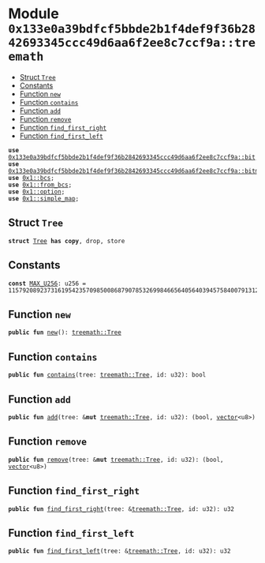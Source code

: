 
<a id="0x133e0a39bdfcf5bbde2b1f4def9f36b2842693345ccc49d6aa6f2ee8c7ccf9a_treemath"></a>

# Module `0x133e0a39bdfcf5bbde2b1f4def9f36b2842693345ccc49d6aa6f2ee8c7ccf9a::treemath`



-  [Struct `Tree`](#0x133e0a39bdfcf5bbde2b1f4def9f36b2842693345ccc49d6aa6f2ee8c7ccf9a_treemath_Tree)
-  [Constants](#@Constants_0)
-  [Function `new`](#0x133e0a39bdfcf5bbde2b1f4def9f36b2842693345ccc49d6aa6f2ee8c7ccf9a_treemath_new)
-  [Function `contains`](#0x133e0a39bdfcf5bbde2b1f4def9f36b2842693345ccc49d6aa6f2ee8c7ccf9a_treemath_contains)
-  [Function `add`](#0x133e0a39bdfcf5bbde2b1f4def9f36b2842693345ccc49d6aa6f2ee8c7ccf9a_treemath_add)
-  [Function `remove`](#0x133e0a39bdfcf5bbde2b1f4def9f36b2842693345ccc49d6aa6f2ee8c7ccf9a_treemath_remove)
-  [Function `find_first_right`](#0x133e0a39bdfcf5bbde2b1f4def9f36b2842693345ccc49d6aa6f2ee8c7ccf9a_treemath_find_first_right)
-  [Function `find_first_left`](#0x133e0a39bdfcf5bbde2b1f4def9f36b2842693345ccc49d6aa6f2ee8c7ccf9a_treemath_find_first_left)


<pre><code><b>use</b> <a href="bit.md#0x133e0a39bdfcf5bbde2b1f4def9f36b2842693345ccc49d6aa6f2ee8c7ccf9a_bit">0x133e0a39bdfcf5bbde2b1f4def9f36b2842693345ccc49d6aa6f2ee8c7ccf9a::bit</a>;
<b>use</b> <a href="bitmath.md#0x133e0a39bdfcf5bbde2b1f4def9f36b2842693345ccc49d6aa6f2ee8c7ccf9a_bitmath">0x133e0a39bdfcf5bbde2b1f4def9f36b2842693345ccc49d6aa6f2ee8c7ccf9a::bitmath</a>;
<b>use</b> <a href="">0x1::bcs</a>;
<b>use</b> <a href="">0x1::from_bcs</a>;
<b>use</b> <a href="">0x1::option</a>;
<b>use</b> <a href="">0x1::simple_map</a>;
</code></pre>



<a id="0x133e0a39bdfcf5bbde2b1f4def9f36b2842693345ccc49d6aa6f2ee8c7ccf9a_treemath_Tree"></a>

## Struct `Tree`



<pre><code><b>struct</b> <a href="treemath.md#0x133e0a39bdfcf5bbde2b1f4def9f36b2842693345ccc49d6aa6f2ee8c7ccf9a_treemath_Tree">Tree</a> <b>has</b> <b>copy</b>, drop, store
</code></pre>



<a id="@Constants_0"></a>

## Constants


<a id="0x133e0a39bdfcf5bbde2b1f4def9f36b2842693345ccc49d6aa6f2ee8c7ccf9a_treemath_MAX_U256"></a>



<pre><code><b>const</b> <a href="treemath.md#0x133e0a39bdfcf5bbde2b1f4def9f36b2842693345ccc49d6aa6f2ee8c7ccf9a_treemath_MAX_U256">MAX_U256</a>: u256 = 115792089237316195423570985008687907853269984665640564039457584007913129639935;
</code></pre>



<a id="0x133e0a39bdfcf5bbde2b1f4def9f36b2842693345ccc49d6aa6f2ee8c7ccf9a_treemath_new"></a>

## Function `new`



<pre><code><b>public</b> <b>fun</b> <a href="treemath.md#0x133e0a39bdfcf5bbde2b1f4def9f36b2842693345ccc49d6aa6f2ee8c7ccf9a_treemath_new">new</a>(): <a href="treemath.md#0x133e0a39bdfcf5bbde2b1f4def9f36b2842693345ccc49d6aa6f2ee8c7ccf9a_treemath_Tree">treemath::Tree</a>
</code></pre>



<a id="0x133e0a39bdfcf5bbde2b1f4def9f36b2842693345ccc49d6aa6f2ee8c7ccf9a_treemath_contains"></a>

## Function `contains`



<pre><code><b>public</b> <b>fun</b> <a href="treemath.md#0x133e0a39bdfcf5bbde2b1f4def9f36b2842693345ccc49d6aa6f2ee8c7ccf9a_treemath_contains">contains</a>(tree: <a href="treemath.md#0x133e0a39bdfcf5bbde2b1f4def9f36b2842693345ccc49d6aa6f2ee8c7ccf9a_treemath_Tree">treemath::Tree</a>, id: u32): bool
</code></pre>



<a id="0x133e0a39bdfcf5bbde2b1f4def9f36b2842693345ccc49d6aa6f2ee8c7ccf9a_treemath_add"></a>

## Function `add`



<pre><code><b>public</b> <b>fun</b> <a href="treemath.md#0x133e0a39bdfcf5bbde2b1f4def9f36b2842693345ccc49d6aa6f2ee8c7ccf9a_treemath_add">add</a>(tree: &<b>mut</b> <a href="treemath.md#0x133e0a39bdfcf5bbde2b1f4def9f36b2842693345ccc49d6aa6f2ee8c7ccf9a_treemath_Tree">treemath::Tree</a>, id: u32): (bool, <a href="">vector</a>&lt;u8&gt;)
</code></pre>



<a id="0x133e0a39bdfcf5bbde2b1f4def9f36b2842693345ccc49d6aa6f2ee8c7ccf9a_treemath_remove"></a>

## Function `remove`



<pre><code><b>public</b> <b>fun</b> <a href="treemath.md#0x133e0a39bdfcf5bbde2b1f4def9f36b2842693345ccc49d6aa6f2ee8c7ccf9a_treemath_remove">remove</a>(tree: &<b>mut</b> <a href="treemath.md#0x133e0a39bdfcf5bbde2b1f4def9f36b2842693345ccc49d6aa6f2ee8c7ccf9a_treemath_Tree">treemath::Tree</a>, id: u32): (bool, <a href="">vector</a>&lt;u8&gt;)
</code></pre>



<a id="0x133e0a39bdfcf5bbde2b1f4def9f36b2842693345ccc49d6aa6f2ee8c7ccf9a_treemath_find_first_right"></a>

## Function `find_first_right`



<pre><code><b>public</b> <b>fun</b> <a href="treemath.md#0x133e0a39bdfcf5bbde2b1f4def9f36b2842693345ccc49d6aa6f2ee8c7ccf9a_treemath_find_first_right">find_first_right</a>(tree: &<a href="treemath.md#0x133e0a39bdfcf5bbde2b1f4def9f36b2842693345ccc49d6aa6f2ee8c7ccf9a_treemath_Tree">treemath::Tree</a>, id: u32): u32
</code></pre>



<a id="0x133e0a39bdfcf5bbde2b1f4def9f36b2842693345ccc49d6aa6f2ee8c7ccf9a_treemath_find_first_left"></a>

## Function `find_first_left`



<pre><code><b>public</b> <b>fun</b> <a href="treemath.md#0x133e0a39bdfcf5bbde2b1f4def9f36b2842693345ccc49d6aa6f2ee8c7ccf9a_treemath_find_first_left">find_first_left</a>(tree: &<a href="treemath.md#0x133e0a39bdfcf5bbde2b1f4def9f36b2842693345ccc49d6aa6f2ee8c7ccf9a_treemath_Tree">treemath::Tree</a>, id: u32): u32
</code></pre>
